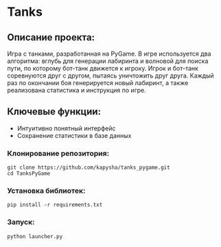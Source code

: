 # Tanks

## Описание проекта:
Игра с танками, разработанная на PyGame. В игре используется два алгоритма: вглубь для генерации лабиринта и волновой для поиска пути, по которому бот-танк движется к игроку. Игрок и бот-танк соревнуются друг с другом, пытаясь уничтожить друг друга. Каждый раз по окончании боя генерируется новый лабиринт, а также реализована статистика и инструкция по игре.

## Ключевые функции:
- Интуитивно понятный интерфейс
- Сохранение статистики в базе данных

### Клонирование репозитория:
```
git clone https://github.com/kapysha/tanks_pygame.git
cd TanksPyGame
```
### Установка библиотек:
```pip install -r requirements.txt```
### Запуск:
```python launcher.py```
